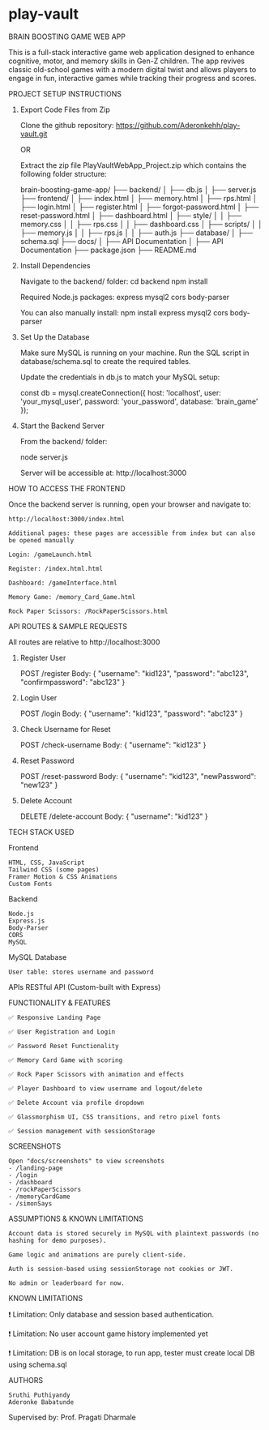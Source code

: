 # play-vault

BRAIN BOOSTING GAME WEB APP

This is a full-stack interactive game web application designed to enhance cognitive, motor, and memory skills in Gen-Z children. The app revives classic old-school games with a modern digital twist and allows players to engage in fun, interactive games while tracking their progress and scores.

PROJECT SETUP INSTRUCTIONS

1. Export Code Files from Zip

    Clone the github repository: https://github.com/Aderonkehh/play-vault.git

    OR

    Extract the zip file PlayVaultWebApp_Project.zip which contains the following folder structure:

    brain-boosting-game-app/
    ├── backend/
    │   ├── db.js
    │   ├── server.js
    ├── frontend/
    │   ├── index.html
    │   ├── memory.html
    │   ├── rps.html
    │   ├── login.html
    │   ├── register.html
    │   ├── forgot-password.html
    │   ├── reset-password.html
    │   ├── dashboard.html
    │   ├── style/
    │   │   ├── memory.css
    │   │   ├── rps.css
    │   │   ├── dashboard.css
    │   ├── scripts/
    │   │   ├── memory.js
    │   │   ├── rps.js
    │   │   ├── auth.js
    ├── database/
    │   ├── schema.sql
    ├── docs/
    │   ├── API Documentation
    │   ├── API Documentation
    ├── package.json
    ├── README.md

2. Install Dependencies

    Navigate to the backend/ folder:
    cd backend
    npm install

    Required Node.js packages:
        express
        mysql2
        cors
        body-parser

    You can also manually install:
        npm install express mysql2 cors body-parser

3. Set Up the Database

    Make sure MySQL is running on your machine.
    Run the SQL script in database/schema.sql to create the required tables.

    Update the credentials in db.js to match your MySQL setup:

    const db = mysql.createConnection({
    host: 'localhost',
    user: 'your_mysql_user',
    password: 'your_password',
    database: 'brain_game'
    });

4. Start the Backend Server

    From the backend/ folder:

    node server.js

    Server will be accessible at: http://localhost:3000


HOW TO ACCESS THE FRONTEND

Once the backend server is running, open your browser and navigate to:

    http://localhost:3000/index.html

    Additional pages: these pages are accessible from index but can also be opened manually

    Login: /gameLaunch.html

    Register: /index.html.html

    Dashboard: /gameInterface.html

    Memory Game: /memory_Card_Game.html

    Rock Paper Scissors: /RockPaperScissors.html


API ROUTES & SAMPLE REQUESTS

All routes are relative to http://localhost:3000

1. Register User

    POST /register
    Body:
    {
    "username": "kid123",
    "password": "abc123",
    "confirmpassword": "abc123"
    }

2. Login User

    POST /login
    Body:
    {
    "username": "kid123",
    "password": "abc123"
    }

3. Check Username for Reset

    POST /check-username
    Body:
    {
    "username": "kid123"
    }

4. Reset Password

    POST /reset-password
    Body:
    {
    "username": "kid123",
    "newPassword": "new123"
    }

5. Delete Account

    DELETE /delete-account
    Body:
    {
    "username": "kid123"
    }


TECH STACK USED

Frontend

    HTML, CSS, JavaScript
    Tailwind CSS (some pages)
    Framer Motion & CSS Animations
    Custom Fonts

Backend

    Node.js
    Express.js
    Body-Parser 
    CORS
    MySQL

MySQL Database

    User table: stores username and password

APIs
    RESTful API (Custom-built with Express)


FUNCTIONALITY & FEATURES

    ✅ Responsive Landing Page

    ✅ User Registration and Login

    ✅ Password Reset Functionality

    ✅ Memory Card Game with scoring

    ✅ Rock Paper Scissors with animation and effects

    ✅ Player Dashboard to view username and logout/delete

    ✅ Delete Account via profile dropdown

    ✅ Glassmorphism UI, CSS transitions, and retro pixel fonts

    ✅ Session management with sessionStorage

SCREENSHOTS

    Open "docs/screenshots" to view screenshots
    - /landing-page
    - /login
    - /dashboard
    - /rockPaperScissors
    - /memoryCardGame
    - /simonSays

ASSUMPTIONS & KNOWN LIMITATIONS

    Account data is stored securely in MySQL with plaintext passwords (no hashing for demo purposes).

    Game logic and animations are purely client-side.

    Auth is session-based using sessionStorage not cookies or JWT.

    No admin or leaderboard for now.

KNOWN LIMITATIONS

❗ Limitation: Only database and session based authentication.

❗ Limitation: No user account game history implemented yet

❗ Limitation: DB is on local storage, to run app, tester must create local DB using schema.sql


AUTHORS

    Sruthi Puthiyandy
    Aderonke Babatunde

Supervised by: Prof. Pragati Dharmale

